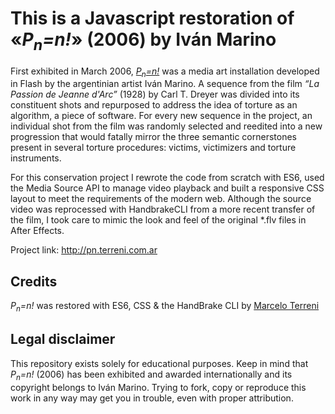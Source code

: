 # This is a Javascript restoration of «*P<sub>n</sub>=n!*» (2006) by Iván Marino

First exhibited in March 2006, [*P<sub>n</sub>=n!*](http://www.ivan-marino.net/08/swf_as2/desastres/06.html) was a media art installation developed in Flash by the argentinian artist Iván Marino. A sequence from the film *“La Passion de Jeanne d'Arc”* (1928) by Carl T. Dreyer was divided into its constituent shots and repurposed to address the idea of torture as an algorithm, a piece of software. For every new sequence in the project, an individual shot from the film was randomly selected and reedited into a new progression that would fatally mirror the three semantic cornerstones present in several torture procedures: victims, victimizers and torture instruments.

For this conservation project I rewrote the code from scratch with ES6, used the Media Source API to manage video playback and built a responsive CSS layout to meet the requirements of the modern web. Although the source video was reprocessed with HandbrakeCLI from a more recent transfer of the film, I took care to mimic the look and feel of the original *.flv files in After Effects. 

Project link: http://pn.terreni.com.ar


## Credits
*P<sub>n</sub>=n!* was restored with ES6, CSS & the HandBrake CLI by [Marcelo Terreni](http://terreni.com.ar)


## Legal disclaimer
This repository exists solely for educational purposes. Keep in mind that *P<sub>n</sub>=n!* (2006) has been exhibited and awarded internationally and its copyright belongs to Iván Marino. Trying to fork, copy or reproduce this work in any way may get you in trouble, even with proper attribution.